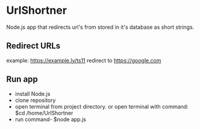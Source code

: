 # UrlShortner
Node.js app that redirects url's from stored in it's database as short strings.

## Redirect URLs 
example: https://example.ly/ts11  redirect to https://google.com

## Run app
- install Node.js
- clone repository
- open terminal from project directory. or open terminal with command: $cd /home/UrlShortner
- run command- $node app.js
  
